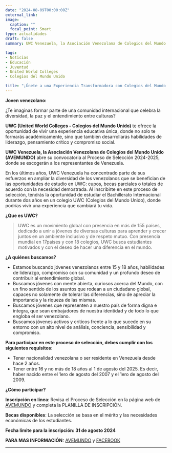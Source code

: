 ```yaml
---
date: "2024-08-09T00:00:00Z"
external_link: 
image:
  caption: ""
  focal_point: Smart
type: actualidades
draft: false
summary: UWC Venezuela, la Asociación Venezolana de Colegios del Mundo Unido (AVEMUNDO) abre su convocatoria al Proceso de Selección 2024-2025, donde se escogerán a los representantes de Venezuela en UWC (United World Colleges - Colegios del Mundo Unido). Venezuela cuenta con cerca de 400 egresados UWC desde 1965, muchos de los cuales, gracias a esta educación, están teniendo roles de liderazgo como agentes de cambio, dentro y fuera del país.

tags:
- Noticias
- Educación 
- Juventud
- United World Colleges
- Colegios del Mundo Unido

title: "¡Únete a una Experiencia Transformadora con Colegios del Mundo Unido!"
---
```



**Joven venezolano:**

¿Te imaginas formar parte de una comunidad internacional que celebra la diversidad, la paz y el entendimiento entre culturas?

**UWC (United World Colleges - Colegios del Mundo Unido)** te ofrece la oportunidad de vivir una experiencia educativa única, donde no solo te formarás académicamente, sino que también desarrollarás habilidades de liderazgo, pensamiento crítico y compromiso social.

**UWC Venezuela, la Asociación Venezolana de Colegios del Mundo Unido (AVEMUNDO)** abre su convocatoria al Proceso de Selección 2024-2025, donde se escogerán a los representantes de Venezuela.

En los últimos años, UWC Venezuela ha concentrado parte de sus esfuerzos en ampliar la diversidad de los venezolanos que se benefician de las oportunidades de estudio en UWC: cupos, becas parciales o totales de acuerdo con la necesidad demostrada.
Al inscribirte en este proceso de selección, tendrás la oportunidad de estudiar el Bachillerato Internacional durante dos años en un colegio UWC (Colegios del Mundo Unido), donde podrías vivir una experiencia que cambiará tu vida.

**¿Que es UWC?**

>UWC es un movimiento global con presencia en más de 155 países, dedicado a unir a jóvenes de diversas culturas para aprender y crecer juntos en un ambiente inclusivo y de respeto mutuo. Con presencia mundial en 17países y con 18 colegios, UWC busca estudiantes motivados y con el deseo de hacer una diferencia en el mundo.


**¿A quiénes buscamos?**

- Estamos buscando jóvenes venezolanos entre 15 y 18 años, habilidades de liderazgo, compromiso con su comunidad y un profundo deseo de contribuir al entendimiento global. 
- Buscamos jóvenes con mente abierta, curiosos acerca del Mundo, con un fino sentido de los asuntos que rodean a un ciudadano global, capaces no solamente de tolerar las diferencias, sino de apreciar la importancia y la riqueza de las mismas.
- Buscamos jóvenes que representen a nuestro país de forma digna e íntegra, que sean embajadores de nuestra identidad y de todo lo que engloba el ser venezolano.
- Buscamos jóvenes activos y críticos frente a lo que sucede en su entorno con un alto nivel de análisis, conciencia, sensibilidad y compromiso.



**Para participar en este proceso de selección, debes cumplir con los siguientes requisitos**:

- Tener nacionalidad venezolana o ser residente en Venezuela desde hace 2 años.
- Tener entre 16 y no más de 18 años al 1 de agosto del 2025. Es decir, haber nacido entre el 1ero de agosto del 2007 y el 1ero de agosto del 2009.

**¿Cómo participar?**

**Inscripción en línea**: Revisa el Proceso de Selección en la página web de [AVEMUNDO](https://apply.uwc.org/prog/uwcvenezuela_2024-2025/) y completa la PLANILLA DE INSCRIPCIÓN.

**Becas disponibles**: La selección se basa en el mérito y las necesidades económicas de los estudiantes.

**Fecha límite para la inscripción: 31 de agosto 2024**


**PARA MAS INFORMACIÓN:** [AVEMUNDO](https://www.ven.uwc.org/inicio) y  [FACEBOOK](https://www.facebook.com/UWCVenezuela?locale=es_LA)



---









